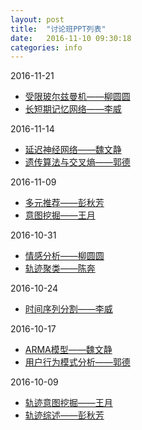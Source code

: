 ```yaml
---
layout: post
title:  "讨论班PPT列表"
date:   2016-11-10 09:30:18
categories: info
---
```


<div>2016-11-21
	<ul>
		<li><a href ="{{site.url}}/files/2016-11-21-1.pdf">受限玻尔兹曼机——柳圆圆</a></li>
		<li><a href ="{{site.url}}/files/2016-11-21-2.pdf">长短期记忆网络——李威</a></li>
	</ul>
</div>

<div>2016-11-14
	<ul>
		<li><a href ="{{site.url}}/files/2016-11-14-1.pdf">延迟神经网络——魏文静</a></li>
		<li><a href ="{{site.url}}/files/2016-11-14-2.pdf">遗传算法与交叉熵——郭德</a></li>
	</ul>
</div>

<div>2016-11-09
	<ul>
		<li><a href ="{{site.url}}/files/2016-11-09-1.pptx">多元推荐——彭秋芳</a></li>
		<li><a href ="{{site.url}}/files/2016-11-09-2.pdf">意图挖掘——王月</a></li>
	</ul>
</div>

<div>2016-10-31
	<ul>
		<li><a href ="{{site.url}}/files/2016-10-31-1.pptx">情感分析——柳圆圆</a></li>
		<li><a href ="{{site.url}}/files/2016-10-31-2.pptx">轨迹聚类——陈奔</a></li>
	</ul>
</div>

<div>2016-10-24
	<ul>
		<li><a href ="{{site.url}}/files/2016-10-24-1.ppt">时间序列分割——李威</a></li>
	</ul>
</div>

<div>2016-10-17
	<ul>
		<li><a href ="{{site.url}}/files/2016-10-17-1.pdf">ARMA模型——魏文静</a></li>
		<li><a href ="{{site.url}}/files/2016-10-17-2.pptx">用户行为模式分析——郭德</a></li>
	</ul>
</div>

<div>2016-10-09
	<ul>
		<li><a href ="{{site.url}}/files/2016-10-09-1.pptx">轨迹意图挖掘——王月</a></li>
		<li><a href ="{{site.url}}/files/2016-10-09-2.pptx">轨迹综述——彭秋芳</a></li>
	</ul>
</div>
